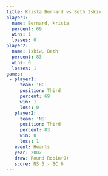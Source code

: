```yaml
---
title: Krista Bernard vs Beth Iskiw
player1:               
  name: Bernard, Krista
  percent: 69          
  wins: 1              
  losses: 0            
player2:               
  name: Iskiw, Beth    
  percent: 83          
  wins: 0              
  losses: 1            
games:
 - player1:         
     team: 'BC'     
     position: Third
     percent: 69    
     win: 1         
     loss: 0        
   player2:         
     team: 'NS'     
     position: Third
     percent: 83    
     win: 0         
     loss: 1        
   event: Hearts       
   year: 2002          
   draw: Round Robin(9)
   score: NS 5 - BC 6  
---
```

